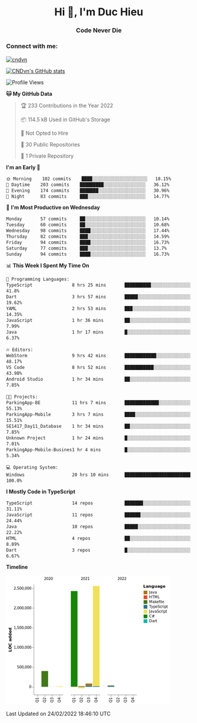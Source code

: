 <h1 align="center">Hi 👋, I'm Duc Hieu</h1>
<h3 align="center">Code Never Die</h3>

<h3 align="left">Connect with me:</h3>
<p align="left">
<a href="https://linkedin.com/in/cndvn" target="blank"><img align="center" src="https://img.shields.io/badge/LinkedIn-0077B5?style=for-the-badge&logo=linkedin&logoColor=white" alt="cndvn"/></a>
<!--
<a href="https://fb.com/cnd.duchieu" target="blank"><img align="center" src="https://img.shields.io/badge/Facebook-1877F2?style=for-the-badge&logo=facebook&logoColor=white" alt="cnd.duchieu"/></a>
 -->
</p>

[![CNDvn's GitHub stats](https://github-readme-stats.vercel.app/api?username=cndvn)](https://github.com/anuraghazra/github-readme-stats)

<!--START_SECTION:waka-->
![Profile Views](http://img.shields.io/badge/Profile%20Views-8-blue)

**🐱 My GitHub Data** 

> 🏆 233 Contributions in the Year 2022
 > 
> 📦 114.5 kB Used in GitHub's Storage 
 > 
> 🚫 Not Opted to Hire
 > 
> 📜 30 Public Repositories 
 > 
> 🔑 1 Private Repository 
 > 
**I'm an Early 🐤** 

```text
🌞 Morning    102 commits    ████░░░░░░░░░░░░░░░░░░░░░   18.15% 
🌆 Daytime    203 commits    █████████░░░░░░░░░░░░░░░░   36.12% 
🌃 Evening    174 commits    ███████░░░░░░░░░░░░░░░░░░   30.96% 
🌙 Night      83 commits     ███░░░░░░░░░░░░░░░░░░░░░░   14.77%

```
📅 **I'm Most Productive on Wednesday** 

```text
Monday       57 commits     ██░░░░░░░░░░░░░░░░░░░░░░░   10.14% 
Tuesday      60 commits     ██░░░░░░░░░░░░░░░░░░░░░░░   10.68% 
Wednesday    98 commits     ████░░░░░░░░░░░░░░░░░░░░░   17.44% 
Thursday     82 commits     ███░░░░░░░░░░░░░░░░░░░░░░   14.59% 
Friday       94 commits     ████░░░░░░░░░░░░░░░░░░░░░   16.73% 
Saturday     77 commits     ███░░░░░░░░░░░░░░░░░░░░░░   13.7% 
Sunday       94 commits     ████░░░░░░░░░░░░░░░░░░░░░   16.73%

```


📊 **This Week I Spent My Time On** 

```text
💬 Programming Languages: 
TypeScript               8 hrs 25 mins       ██████████░░░░░░░░░░░░░░░   41.8% 
Dart                     3 hrs 57 mins       █████░░░░░░░░░░░░░░░░░░░░   19.62% 
YAML                     2 hrs 53 mins       ███░░░░░░░░░░░░░░░░░░░░░░   14.35% 
JavaScript               1 hr 36 mins        ██░░░░░░░░░░░░░░░░░░░░░░░   7.99% 
Java                     1 hr 17 mins        █░░░░░░░░░░░░░░░░░░░░░░░░   6.37%

🔥 Editors: 
WebStorm                 9 hrs 42 mins       ████████████░░░░░░░░░░░░░   48.17% 
VS Code                  8 hrs 52 mins       ███████████░░░░░░░░░░░░░░   43.98% 
Android Studio           1 hr 34 mins        ██░░░░░░░░░░░░░░░░░░░░░░░   7.85%

🐱‍💻 Projects: 
ParkingApp-BE            11 hrs 7 mins       █████████████░░░░░░░░░░░░   55.13% 
ParkingApp-Mobile        3 hrs 7 mins        ████░░░░░░░░░░░░░░░░░░░░░   15.51% 
SE1417_Day11_Database    1 hr 34 mins        ██░░░░░░░░░░░░░░░░░░░░░░░   7.85% 
Unknown Project          1 hr 24 mins        █░░░░░░░░░░░░░░░░░░░░░░░░   7.01% 
ParkingApp-Mobile-Busines1 hr 4 mins         █░░░░░░░░░░░░░░░░░░░░░░░░   5.34%

💻 Operating System: 
Windows                  20 hrs 10 mins      █████████████████████████   100.0%

```

**I Mostly Code in TypeScript** 

```text
TypeScript               14 repos            ███████░░░░░░░░░░░░░░░░░░   31.11% 
JavaScript               11 repos            ██████░░░░░░░░░░░░░░░░░░░   24.44% 
Java                     10 repos            █████░░░░░░░░░░░░░░░░░░░░   22.22% 
HTML                     4 repos             ██░░░░░░░░░░░░░░░░░░░░░░░   8.89% 
Dart                     3 repos             █░░░░░░░░░░░░░░░░░░░░░░░░   6.67%

```


**Timeline**

![Chart not found](https://raw.githubusercontent.com/CNDvn/CNDvn/main/charts/bar_graph.png) 


 Last Updated on 24/02/2022 18:46:10 UTC
<!--END_SECTION:waka-->
